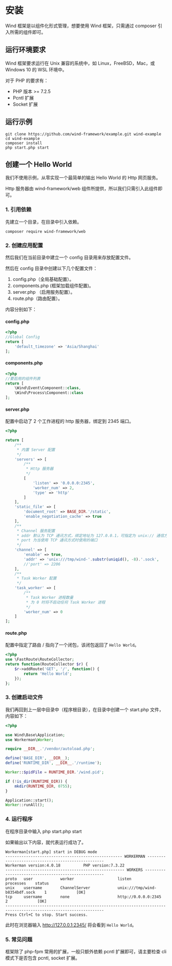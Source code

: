# 安装 <!-- {docsify-ignore} -->

Wind 框架是以组件化形式管理，想要使用 Wind 框架，只需通过 composer 引入所需的组件即可。

## 运行环境要求

Wind 框架要求运行在 Unix 兼容的系统中，如 Linux，FreeBSD，Mac，或 Windows 10 的 WSL 环境中。

对于 PHP 的要求有：

- PHP 版本 >= 7.2.5
- Pcntl 扩展
- Socket 扩展

## 运行示例

```
git clone https://github.com/wind-framework/example.git wind-example
cd wind-example
composer install
php start.php start
```

## 创建一个 Hello World

我们不使用示例，从零实现一个最简单的输出 Hello World 的 Http 网页服务。

Http 服务器由 wind-framework/web 组件所提供，所以我们只需引入此组件即可。

### 1. 引用依赖

先建立一个目录，在目录中引入依赖。
```
composer require wind-framework/web
```

### 2. 创建应用配置

然后我们在当前目录中建立一个 config 目录用来存放配置文件。

然后在 config 目录中创建以下几个配置文件：
1. config.php（全局基础配置）。
1. components.php (框架加载组件配置)。
1. server.php （启用服务配置）。
1. route.php（路由配置）。

内容分别如下：

#### **config.php**
```php
<?php
//Global Config
return [
    'default_timezone' => 'Asia/Shanghai'
];
```

#### **components.php**
```php
<?php
//要启用的组件列表
return [
    \Wind\Event\Component::class,
    \Wind\Process\Component::class
];

```

#### **server.php**
配置中启动了 2 个工作进程的 http 服务器，绑定到 2345 端口。
```php
<?php

return [
    /**
     * 内置 Server 配置
     */
    'servers' => [
        /**
         * Http 服务器
         */
        [
            'listen' => '0.0.0.0:2345',
            'worker_num' => 2,
            'type' => 'http'
        ]
    ],
    'static_file' => [
        'document_root' => BASE_DIR.'/static',
        'enable_negotiation_cache' => true
    ],
    /**
     * Channel 服务配置
     * addr 默认为 TCP 通讯方式，绑定地址为 127.0.0.1，可指定为 unix:// 通信方式
     * port 为当使用 TCP 通讯方式时使用的端口
     */
    'channel' => [
        'enable' => true,
        'addr' => 'unix:///tmp/wind-'.substr(uniqid(), -8).'.sock',
        //'port' => 2206
    ],
    /**
     * Task Worker 配置
     */
    'task_worker' => [
        /**
         * Task Worker 进程数量
         * 为 0 时将不启动任何 Task Worker 进程
         */
        'worker_num' => 0
    ]
];
```

#### **route.php**

配置中指定了路由 / 指向了一个闭包，该闭包返回了 `Hello World`。

```php
<?php
use \FastRoute\RouteCollector;
return function(RouteCollector $r) {
	$r->addRoute('GET', '/', function() {
        return 'Hello World';
    });
};
```

### 3. 创建启动文件

我们再回到上一层中目录中（程序根目录），在目录中创建一个 start.php 文件，内容如下：
```php
<?php

use Wind\Base\Application;
use Workerman\Worker;

require __DIR__.'/vendor/autoload.php';

define('BASE_DIR', __DIR__);
define('RUNTIME_DIR', __DIR__.'/runtime');

Worker::$pidFile = RUNTIME_DIR.'/wind.pid';

if (!is_dir(RUNTIME_DIR)) {
    mkdir(RUNTIME_DIR, 0755);
}

Application::start();
Worker::runAll();

```

### 4. 运行程序

在程序目录中输入 php start.php start

如果输出以下内容，就代表运行成功了。
```
Workerman[start.php] start in DEBUG mode
--------------------------------------------------- WORKERMAN ---------------------------------------------------
Workerman version:4.0.18          PHP version:7.3.22
---------------------------------------------------- WORKERS ----------------------------------------------------
proto   user            worker                   listen                            processes    status           
unix    username        ChannelServer            unix:///tmp/wind-b8354bdf.sock    1             [OK]            
tcp     username        none                     http://0.0.0.0:2345               2             [OK]                     
-----------------------------------------------------------------------------------------------------------------
Press Ctrl+C to stop. Start success.
```

此时在浏览器输入 http://127.0.0.1:2345/ 将会看到 `Hello World`。

### 5. 常见问题

框架除了 php-fpm 常用的扩展，一般只额外依赖 pcntl 扩展即可，请主要检查 cli 模式下是否包含 pcntl, socket 扩展。
